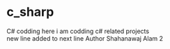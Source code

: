 # c_sharp
C# codding
here i am codding c# related projects<br>
new line added to next line
Author Shahanawaj Alam 2

